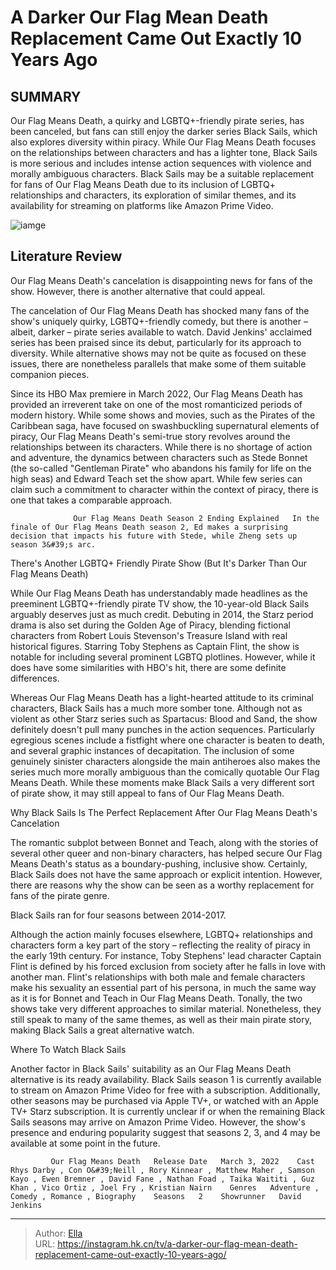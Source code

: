 # A Darker Our Flag Mean Death Replacement Came Out Exactly 10 Years Ago


## SUMMARY 



  Our Flag Means Death, a quirky and LGBTQ&#43;-friendly pirate series, has been canceled, but fans can still enjoy the darker series Black Sails, which also explores diversity within piracy.   While Our Flag Means Death focuses on the relationships between characters and has a lighter tone, Black Sails is more serious and includes intense action sequences with violence and morally ambiguous characters.   Black Sails may be a suitable replacement for fans of Our Flag Means Death due to its inclusion of LGBTQ&#43; relationships and characters, its exploration of similar themes, and its availability for streaming on platforms like Amazon Prime Video.  

![iamge](https://static1.srcdn.com/wordpress/wp-content/uploads/2024/01/captain-flint-from-black-sails-and-stede-bonnet-and-blackbeard-from-our-flag-means-death.jpg)

## Literature Review
Our Flag Means Death&#39;s cancelation is disappointing news for fans of the show. However, there is another alternative that could appeal.




The cancelation of Our Flag Means Death has shocked many fans of the show&#39;s uniquely quirky, LGBTQ&#43;-friendly comedy, but there is another – albeit, darker – pirate series available to watch. David Jenkins&#39; acclaimed series has been praised since its debut, particularly for its approach to diversity. While alternative shows may not be quite as focused on these issues, there are nonetheless parallels that make some of them suitable companion pieces.




Since its HBO Max premiere in March 2022, Our Flag Means Death has provided an irreverent take on one of the most romanticized periods of modern history. While some shows and movies, such as the Pirates of the Caribbean saga, have focused on swashbuckling supernatural elements of piracy, Our Flag Means Death&#39;s semi-true story revolves around the relationships between its characters. While there is no shortage of action and adventure, the dynamics between characters such as Stede Bonnet (the so-called &#34;Gentleman Pirate&#34; who abandons his family for life on the high seas) and Edward Teach set the show apart. While few series can claim such a commitment to character within the context of piracy, there is one that takes a comparable approach.

                  Our Flag Means Death Season 2 Ending Explained   In the finale of Our Flag Means Death season 2, Ed makes a surprising decision that impacts his future with Stede, while Zheng sets up season 3&#39;s arc.    





 There&#39;s Another LGBTQ&#43; Friendly Pirate Show (But It&#39;s Darker Than Our Flag Means Death) 
         

While Our Flag Means Death has understandably made headlines as the preeminent LGBTQ&#43;-friendly pirate TV show, the 10-year-old Black Sails arguably deserves just as much credit. Debuting in 2014, the Starz period drama is also set during the Golden Age of Piracy, blending fictional characters from Robert Louis Stevenson&#39;s Treasure Island with real historical figures. Starring Toby Stephens as Captain Flint, the show is notable for including several prominent LGBTQ plotlines. However, while it does have some similarities with HBO&#39;s hit, there are some definite differences.

Whereas Our Flag Means Death has a light-hearted attitude to its criminal characters, Black Sails has a much more somber tone. Although not as violent as other Starz series such as Spartacus: Blood and Sand, the show definitely doesn&#39;t pull many punches in the action sequences. Particularly egregious scenes include a fistfight where one character is beaten to death, and several graphic instances of decapitation. The inclusion of some genuinely sinister characters alongside the main antiheroes also makes the series much more morally ambiguous than the comically quotable Our Flag Means Death. While these moments make Black Sails a very different sort of pirate show, it may still appeal to fans of Our Flag Means Death.






 Why Black Sails Is The Perfect Replacement After Our Flag Means Death&#39;s Cancelation 
          

The romantic subplot between Bonnet and Teach, along with the stories of several other queer and non-binary characters, has helped secure Our Flag Means Death&#39;s status as a boundary-pushing, inclusive show. Certainly, Black Sails does not have the same approach or explicit intention. However, there are reasons why the show can be seen as a worthy replacement for fans of the pirate genre.



Black Sails ran for four seasons between 2014-2017.




Although the action mainly focuses elsewhere, LGBTQ&#43; relationships and characters form a key part of the story – reflecting the reality of piracy in the early 19th century. For instance, Toby Stephens&#39; lead character Captain Flint is defined by his forced exclusion from society after he falls in love with another man. Flint&#39;s relationships with both male and female characters make his sexuality an essential part of his persona, in much the same way as it is for Bonnet and Teach in Our Flag Means Death. Tonally, the two shows take very different approaches to similar material. Nonetheless, they still speak to many of the same themes, as well as their main pirate story, making Black Sails a great alternative watch.






 Where To Watch Black Sails 
          

Another factor in Black Sails&#39; suitability as an Our Flag Means Death alternative is its ready availability. Black Sails season 1 is currently available to stream on Amazon Prime Video for free with a subscription. Additionally, other seasons may be purchased via Apple TV&#43;, or watched with an Apple TV&#43; Starz subscription. It is currently unclear if or when the remaining Black Sails seasons may arrive on Amazon Prime Video. However, the show&#39;s presence and enduring popularity suggest that seasons 2, 3, and 4 may be available at some point in the future.

             Our Flag Means Death   Release Date   March 3, 2022    Cast   Rhys Darby , Con O&#39;Neill , Rory Kinnear , Matthew Maher , Samson Kayo , Ewen Bremner , David Fane , Nathan Foad , Taika Waititi , Guz Khan , Vico Ortiz , Joel Fry , Kristian Nairn    Genres   Adventure , Comedy , Romance , Biography    Seasons   2    Showrunner   David Jenkins       





---

> Author: [Ella](https://instagram.hk.cn/)  
> URL: https://instagram.hk.cn/tv/a-darker-our-flag-mean-death-replacement-came-out-exactly-10-years-ago/  

